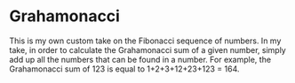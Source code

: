 # Grahamonacci
This is my own custom take on the Fibonacci sequence of numbers. In my take, in order to calculate the Grahamonacci sum of a given number, simply add up all the numbers that can be found in a number. For example, the Grahamonacci sum of 123 is equal to 1+2+3+12+23+123 = 164.
